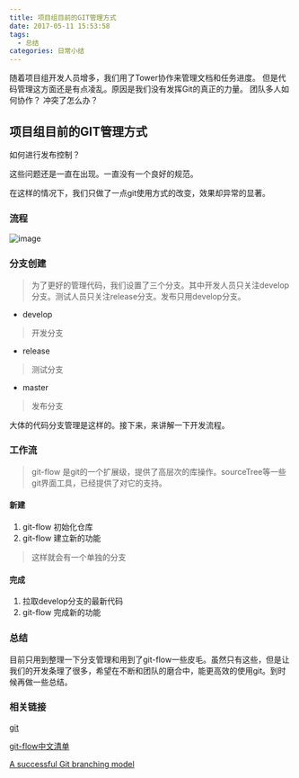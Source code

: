 ```yaml
---
title: 项目组目前的GIT管理方式
date: 2017-05-11 15:53:58
tags:
  - 总结
categories: 日常小结
---
```




随着项目组开发人员增多，我们用了Tower协作来管理文档和任务进度。
但是代码管理这方面还是有点凌乱。原因是我们没有发挥Git的真正的力量。
团队多人如何协作？
冲突了怎么办？
<!--more-->

## 项目组目前的GIT管理方式


如何进行发布控制？

这些问题还是一直在出现。一直没有一个良好的规范。

在这样的情况下，我们只做了一点git使用方式的改变，效果却异常的显著。

### 流程
![image](http://upload-images.jianshu.io/upload_images/1089029-08301c5a2477a4fe.png?imageMogr2/auto-orient/strip%7CimageView2/2/w/1240)

### 分支创建
> 为了更好的管理代码，我们设置了三个分支。其中开发人员只关注develop分支。测试人员只关注release分支。发布只用develop分支。

+ develop
> 开发分支
+ release
> 测试分支
+ master
> 发布分支

大体的代码分支管理是这样的。接下来，来讲解一下开发流程。

### 工作流

> git-flow 是git的一个扩展级，提供了高层次的库操作。sourceTree等一些git界面工具，已经提供了对它的支持。

#### 新建
1. git-flow 初始化仓库
2. git-flow 建立新的功能
> 这样就会有一个单独的分支

#### 完成
1. 拉取develop分支的最新代码
2. git-flow 完成新的功能

### 总结

目前只用到整理一下分支管理和用到了git-flow一些皮毛。虽然只有这些，但是让我们的开发条理了很多，希望在不断和团队的磨合中，能更高效的使用git。到时候再做一些总结。

### 相关链接

[git](https://github.com/xirong/my-git/blob/master/ixirong.com.md)

[git-flow中文清单](http://danielkummer.github.io/git-flow-cheatsheet/index.zh_CN.html)

[A successful Git branching model](http://nvie.com/posts/a-successful-git-branching-model/)